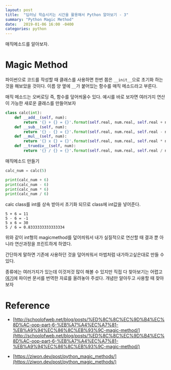 ```yaml
---
layout: post
title:  "딥러닝 학습시키는 시간을 활용해서 Python 알아보기 - 3"
summary: "Python Magic Method"
date:   2019-01-06 16:00 -0400
categories: python
---
```


매직메소드를 알아보자.

# Magic Method

파이썬으로 코드를 작성할 때 클래스를 사용하면 한번 쯤은 `__init__`으로 초기화 하는 것을 해보았을 것이다. 이름 양 옆에 `__`가 붙어있는 함수를 매직 메소드라고 부른다.

매직 메소드는 오버로딩 즉, 함수를 덮어씌울수 있다. 예시를 바로 보자면 여러가지 연산이 가능한 새로운 클래스를 만들어보자

```python
class calc(int):
    def __add__(self, num):
        return '{} + {} = {}'.format(self.real, num.real, self.real + num.real)
    def __sub__(self, num):
        return '{} - {} = {}'.format(self.real, num.real, self.real - num.real)
    def __mul__(self, num):
        return '{} x {} = {}'.format(self.real, num.real, self.real * num.real)
    def __truediv__(self, num):
        return '{} / {} = {}'.format(self.real, num.real, self.real / num.real)
```

매직메소드 만들기

```python
calc_num = calc(5)

print(calc_num + 6)
print(calc_num - 6)
print(calc_num * 6)
print(calc_num / 6)
```

calc class를 int를 상속 받아서 초기화 되므로 class에 int값을 넣어준다.

```
5 + 6 = 11
5 - 6 = -1
5 x 6 = 30
5 / 6 = 0.8333333333333334
```

위와 같이 int형의 magicmethod를 덮어씌워서 내가 실질적으로 연산할 때 결과 뿐 아니라 연산과정을 프린트하게 하였다.

간단하게 말하면 기존에 사용하던 것을 덮어씌워서 마법처럼 내가하고싶은대로 만들 수 있다.

종류에는 여러가지가 있는데 이것저것 많이 해볼 수 있지만 직접 다 찾아보기는 어렵고 [여기](https://ziwon.dev/post/python_magic_methods/)에 파이썬 문서를 번역한 자료를 올려놓아 주셨다. 개념만 알아두고 사용할 때 찾아보자


# Reference
- [http://schoolofweb.net/blog/posts/%ED%8C%8C%EC%9D%B4%EC%8D%AC-oop-part-6-%EB%A7%A4%EC%A7%81-%EB%A9%94%EC%86%8C%EB%93%9C-magic-method/](http://schoolofweb.net/blog/posts/%ED%8C%8C%EC%9D%B4%EC%8D%AC-oop-part-6-%EB%A7%A4%EC%A7%81-%EB%A9%94%EC%86%8C%EB%93%9C-magic-method/)

- [https://ziwon.dev/post/python_magic_methods/](https://ziwon.dev/post/python_magic_methods/)
